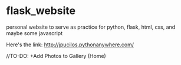 # flask_website
personal website to serve as practice for python, flask, html, css, and maybe some javascript

Here's the link:
http://jpucilos.pythonanywhere.com/


//TO-DO:
+Add Photos to Gallery (Home)
